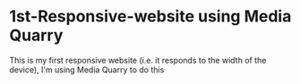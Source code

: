 # 1st-Responsive-website using Media Quarry 
This is my first responsive website (i.e. it responds to the width of the device), I'm using Media Quarry to do this
